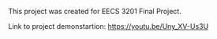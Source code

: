 This project was created for EECS 3201 Final Project.

Link to project demonstartion:
https://youtu.be/Uny_XV-Us3U
